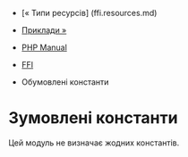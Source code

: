 - [« Типи ресурсів] (ffi.resources.md)
- [Приклади »](ffi.examples.md)

- [PHP Manual](index.md)
- [FFI](book.ffi.md)
- Обумовлені константи

# Зумовлені константи

Цей модуль не визначає жодних константів.
